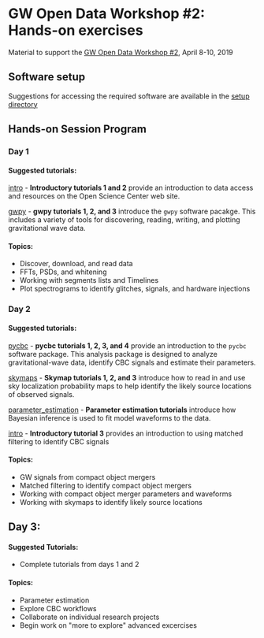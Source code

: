 # GW Open Data Workshop #2: Hands-on exercises

Material to support the
[GW Open Data Workshop #2](https://indico.in2p3.fr/e/odw2),
April 8-10, 2019

## Software setup

Suggestions for accessing the required software are
available in the [setup directory](./setup/README.md)

## Hands-on Session Program

### Day 1

#### Suggested tutorials:

[intro](./intro) - **Introductory tutorials 1 and 2** provide an introduction to
data access and resources on the Open Science Center web site.

[gwpy](./gwpy) - **gwpy tutorials 1, 2, and 3**
introduce the `gwpy` software pacakge.  This includes a variety of
tools for discovering, reading, writing, and plotting gravitational wave
data.  

#### Topics:
 * Discover, download, and read data
 * FFTs, PSDs, and whitening
 * Working with segments lists and Timelines
 * Plot spectrograms to identify glitches, signals, and hardware injections

### Day 2

#### Suggested tutorials:

[pycbc](./pycbc) - **pycbc tutorials 1, 2, 3, and 4** provide an introduction
to the `pycbc` software package.  This analysis package is designed to
analyze gravitational-wave data, identify CBC signals
and estimate their parameters.  

[skymaps](./skymaps) - **Skymap tutorials 1, 2, and 3** introduce how to read in and use sky localization probability maps to help identify the likely source locations of observed signals.

[parameter_estimation](./parameter_estimation) - **Parameter estimation tutorials** introduce how Bayesian inference is used to fit model waveforms to the data.

[intro](./intro) - **Introductory tutorial 3** provides an introduction
to using matched filtering to identify CBC signals

#### Topics:
 * GW signals from compact object mergers
 * Matched filtering to identify compact object mergers
 * Working with compact object merger parameters and waveforms
 * Working with skymaps to identify likely source locations


## Day 3: 

#### Suggested Tutorials:
 * Complete tutorials from days 1 and 2

#### Topics:
 * Parameter estimation
 * Explore CBC workflows
 * Collaborate on individual research projects
 * Begin work on "more to explore" advanced excercises
